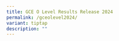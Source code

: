 ```yaml
---
title: GCE O Level Results Release 2024
permalink: /gceolevel2024/
variant: tiptap
description: ""
---
```

